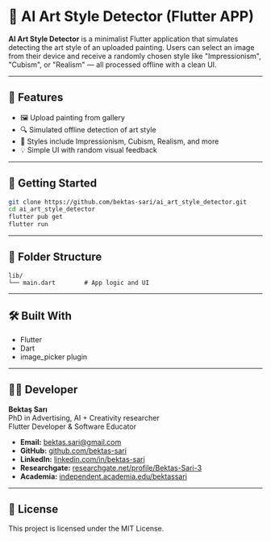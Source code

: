 # 🎨 AI Art Style Detector (Flutter APP)

**AI Art Style Detector** is a minimalist Flutter application that simulates detecting the art style of an uploaded painting. 
Users can select an image from their device and receive a randomly chosen style like "Impressionism", 
"Cubism", or "Realism" — all processed offline with a clean UI.

---

## 📱 Features

- 🖼️ Upload painting from gallery
- 🔍 Simulated offline detection of art style
- 🎯 Styles include Impressionism, Cubism, Realism, and more
- 💡 Simple UI with random visual feedback

---

## 🚀 Getting Started

```bash
git clone https://github.com/bektas-sari/ai_art_style_detector.git
cd ai_art_style_detector
flutter pub get
flutter run
```

---

## 📁 Folder Structure

```
lib/
└── main.dart        # App logic and UI
```

---

## 🛠️ Built With

- Flutter
- Dart
- image_picker plugin

---

## 👨‍💻 Developer

**Bektaş Sarı**<br>
PhD in Advertising, AI + Creativity researcher<br>
Flutter Developer & Software Educator<br>

- **Email:** [bektas.sari@gmail.com](mailto:bektas.sari@gmail.com)  
- **GitHub:** [github.com/bektas-sari](https://github.com/bektas-sari)  
- **LinkedIn:** [linkedin.com/in/bektas-sari](https://www.linkedin.com/in/bektas-sari)  
- **Researchgate:** [researchgate.net/profile/Bektas-Sari-3](https://www.researchgate.net/profile/Bektas-Sari-3)  
- **Academia:** [independent.academia.edu/bektassari](https://independent.academia.edu/bektassari)

---

## 📝 License

This project is licensed under the MIT License.

